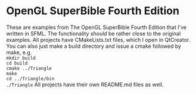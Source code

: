 OpenGL SuperBible Fourth Edition
================================

These are examples from The OpenGL SuperBible Fourth Edition that I've written
in SFML. The functionality _should_ be rather close to the original examples.
All projects have CMakeLists.txt files, which I open in QtCreator. You can also
just make a build directory and issue a cmake followed by make, e.g.  
`mkdir build`  
`cd build`  
`cmake ../Triangle`  
`make`  
`cd ../Triangle/bin`  
`./Triangle`
All projects have their own README.md files as well.
